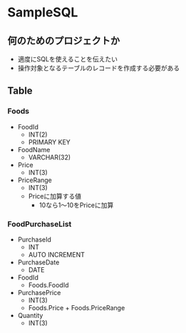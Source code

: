 # SampleSQL

## 何のためのプロジェクトか

- 適度にSQLを使えることを伝えたい
- 操作対象となるテーブルのレコードを作成する必要がある

## Table

### Foods

- FoodId
    - INT(2)
    - PRIMARY KEY
- FoodName
    - VARCHAR(32)
- Price
    - INT(3)
- PriceRange
    - INT(3)
    - Priceに加算する値
        - 10なら1～10をPriceに加算

### FoodPurchaseList

- PurchaseId
    - INT
    - AUTO INCREMENT
- PurchaseDate
    - DATE
- FoodId
    - Foods.FoodId
- PurchasePrice
    - INT(3)
    - Foods.Price + Foods.PriceRange
- Quantity
    - INT(3)